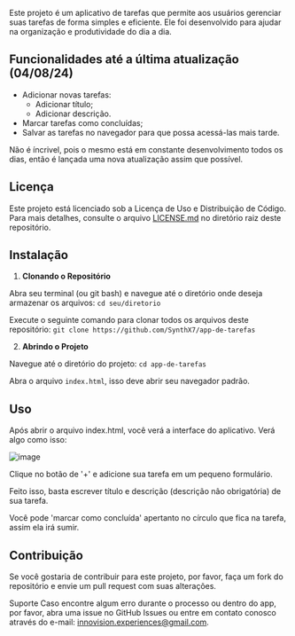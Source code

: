 Este projeto é um aplicativo de tarefas que permite aos usuários gerenciar suas tarefas de forma simples e eficiente. Ele foi desenvolvido para ajudar na organização e produtividade do dia a dia.

## Funcionalidades até a última atualização (04/08/24)

- Adicionar novas tarefas:
  - Adicionar título;
  - Adicionar descrição.
- Marcar tarefas como concluídas;
- Salvar as tarefas no navegador para que possa acessá-las mais tarde.

Não é íncrivel, pois o mesmo está em constante desenvolvimento todos os dias, então é lançada uma nova atualização assim que possível.

## Licença

Este projeto está licenciado sob a Licença de Uso e Distribuição de Código. Para mais detalhes, consulte o arquivo [LICENSE.md](LICENSE.md) no diretório raiz deste repositório.

## Instalação

1. **Clonando o Repositório**

  Abra seu terminal (ou git bash) e navegue até o diretório onde deseja armazenar os arquivos:
  `cd seu/diretorio`
  
  Execute o seguinte comando para clonar todos os arquivos deste repositório:
  `git clone https://github.com/SynthX7/app-de-tarefas`


2. **Abrindo o Projeto**

  Navegue até o diretório do projeto:
  `cd app-de-tarefas`

  Abra o arquivo `index.html`, isso deve abrir seu navegador padrão.

## Uso
Após abrir o arquivo index.html, você verá a interface do aplicativo. Verá algo como isso:

![image](https://github.com/user-attachments/assets/7d28360b-99a6-48df-a6ef-089da5949ff9)

Clique no botão de '+' e adicione sua tarefa em um pequeno formulário.

Feito isso, basta escrever título e descrição (descrição não obrigatória) de sua tarefa.

Você pode 'marcar como concluída' apertanto no círculo que fica na tarefa, assim ela irá sumir.

## Contribuição
Se você gostaria de contribuir para este projeto, por favor, faça um fork do repositório e envie um pull request com suas alterações.

Suporte
Caso encontre algum erro durante o processo ou dentro do app, por favor, abra uma issue no GitHub Issues ou entre em contato conosco através do e-mail: innovision.experiences@gmail.com.
